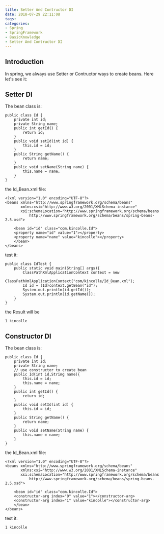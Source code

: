 ```yaml
---
title: Setter And Contructor DI
date: 2018-07-29 22:11:08
tags:
categories:
- Spring
- SpringFramework
- BasicKnowledge
- Setter And Contructor DI
---
```

## Introduction
In spring, we always use Setter or Contructor ways to create beans. Here let's see it:

## Setter DI
The bean class is:

    public class Id {  
        private int id;  
        private String name;  
        public int getId() {  
            return id;  
        }  
        public void setId(int id) {  
            this.id = id;  
        }  
        public String getName() {  
            return name;  
        }  
        public void setName(String name) {  
            this.name = name;  
        }  
    }

the Id_Bean.xml file:

    <?xml version="1.0" encoding="UTF-8"?>  
    <beans xmlns="http://www.springframework.org/schema/beans"  
           xmlns:xsi="http://www.w3.org/2001/XMLSchema-instance"  
           xsi:schemaLocation="http://www.springframework.org/schema/beans  
               http://www.springframework.org/schema/beans/spring-beans-2.5.xsd">  

        <bean id="id" class="com.kincolle.Id">  
        <property name="id" value="1"></property>  
        <property name="name" value="kincolle"></property>  
        </bean>  
    </beans> 

test it:

    public class IdTest {  
        public static void main(String[] args){  
            ClassPathXmlApplicationContext context = new   
                    ClassPathXmlApplicationContext("com/kincolle/Id_Bean.xml");  
            Id id = (Id)context.getBean("id");  
            System.out.println(id.getId());  
            System.out.println(id.getName());  
        }  
    }  

the Result will be
	
	1 kincolle

## Constructor DI
The bean class is:

    public class Id {  
        private int id;  
        private String name;  
		// use constructor to create bean
        public Id(int id,String name){  
            this.id = id;  
            this.name = name;  
        }  
        public int getId() {  
            return id;  
        }  
        public void setId(int id) {  
            this.id = id;  
        }  
        public String getName() {  
            return name;  
        }  
        public void setName(String name) {  
            this.name = name;  
        }  
    }  

the Id_Bean.xml file:

    <?xml version="1.0" encoding="UTF-8"?>  
    <beans xmlns="http://www.springframework.org/schema/beans"  
           xmlns:xsi="http://www.w3.org/2001/XMLSchema-instance"  
           xsi:schemaLocation="http://www.springframework.org/schema/beans  
               http://www.springframework.org/schema/beans/spring-beans-2.5.xsd">  

        <bean id="id" class="com.kincolle.Id">  
        <constructor-arg index="0" value="1"></constructor-arg>  
        <constructor-arg index="1" value="kincolle"></constructor-arg>  
        </bean>  
    </beans>  

test it:
	
	1 kincolle

